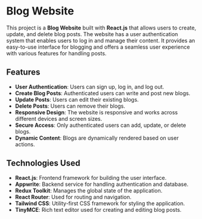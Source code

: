 # Blog Website

This project is a **Blog Website** built with **React.js** that allows users to create, update, and delete blog posts. The website has a user authentication system that enables users to log in and manage their content. It provides an easy-to-use interface for blogging and offers a seamless user experience with various features for handling posts.

## Features

- **User Authentication**: Users can sign up, log in, and log out.
- **Create Blog Posts**: Authenticated users can write and post new blogs.
- **Update Posts**: Users can edit their existing blogs.
- **Delete Posts**: Users can remove their blogs.
- **Responsive Design**: The website is responsive and works across different devices and screen sizes.
- **Secure Access**: Only authenticated users can add, update, or delete blogs.
- **Dynamic Content**: Blogs are dynamically rendered based on user actions.

## Technologies Used

- **React.js**: Frontend framework for building the user interface.
- **Appwrite**: Backend service for handling authentication and database.
- **Redux Toolkit**: Manages the global state of the application.
- **React Router**: Used for routing and navigation.
- **Tailwind CSS**: Utility-first CSS framework for styling the application.
- **TinyMCE**: Rich text editor used for creating and editing blog posts.

